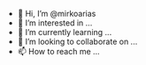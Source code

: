 - 👋 Hi, I’m @mirkoarias
- 👀 I’m interested in ...
- 🌱 I’m currently learning ...
- 💞️ I’m looking to collaborate on ...
- 📫 How to reach me ...

<!---
mirkoarias/mirkoarias is a ✨ special ✨ repository because its `README.md` (this file) appears on your GitHub profile.
You can click the Preview link to take a look at your changes.
--->
